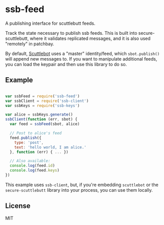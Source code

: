# ssb-feed

A publishing interface for scuttlebutt feeds.

Track the state necessary to publish ssb feeds. This is built into secure-scuttlebutt,
where it validates replicated messages, and it is also used "remotely" in patchbay.

By default, [Scuttlebot](https://ssbc.github.io/scuttlebot/) uses a "master" identity/feed,
which `sbot.publish()` will append new messages to. If you want to manipulate additional feeds,
you can load the keypair and then use this library to do so.

## Example

``` js

var ssbFeed = require('ssb-feed')
var ssbClient = require('ssb-client')
var ssbKeys = require('ssb-keys')

var alice = ssbKeys.generate()
ssbClient(function (err, sbot) {
  var feed = ssbFeed(sbot, alice)

  // Post to alice's feed
  feed.publish({
    type: 'post',
    text: 'hello world, I am alice.'
  }, function (err) { ... })

  // Also available:
  console.log(feed.id)
  console.log(feed.keys)
})
```

This example uses `ssb-client`, but, if you're embedding `scuttlebot` or the `secure-scuttlebutt` library into your process, you can use them locally.

## License

MIT

